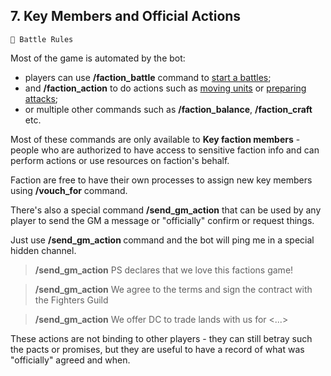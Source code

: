 ## 7. Key Members and Official Actions

`📑 Battle Rules`

Most of the game is automated by the bot: 
- players can use **/faction_battle** command to [start a battles](../discord_battle_rules/rules_01_how_battles_start.md);
- and **/faction_action** to do actions such as [moving units](../discord_battle_rules/rules_06_map_units.md) or [preparing attacks](../discord_battle_rules/rules_14_faction_actions.md);
- or multiple other commands such as **/faction_balance**, **/faction_craft** etc.

Most of these commands are only available to **Key faction members** - people who are authorized to have access to sensitive faction info and can perform actions or use resources on faction's behalf.

Faction are free to have their own processes to assign new key members using **/vouch_for** command.

There's also a special command **/send_gm_action** that can be used by any player to send the GM a message or "officially" confirm or request things.

Just use **/send_gm_action <text>** command and the bot will ping me in a special hidden channel.

> **/send_gm_action** PS declares that we love this factions game!

> **/send_gm_action** We agree to the terms and sign the contract with the Fighters Guild

> **/send_gm_action** We offer DC to trade lands with us for <...>

These actions are not binding to other players - they can still betray such the pacts or promises, but they are useful to have a record of what was "officially" agreed and when.

<!---
keywords:  
aliases: 
-->